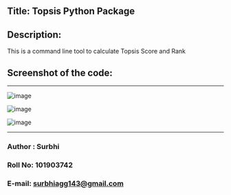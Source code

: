 ## Title: Topsis Python Package

## Description: 
This is a command line tool to calculate Topsis Score and Rank

## Screenshot of the code:
***********************************************************************************************************************************
![image](https://user-images.githubusercontent.com/63094759/208639761-8ec583d2-1ad7-417b-ab2e-81f01c7dcf6f.png)

![image](https://user-images.githubusercontent.com/63094759/208639837-af3cd610-79c3-4b29-adb2-753bc1a2e9f4.png)

![image](https://user-images.githubusercontent.com/63094759/208639954-b238d7bd-cdd6-4496-8838-c5e7e477df41.png)
***********************************************************************************************************************************

### Author : Surbhi

### Roll No: 101903742

### E-mail: surbhiagg143@gmail.com
